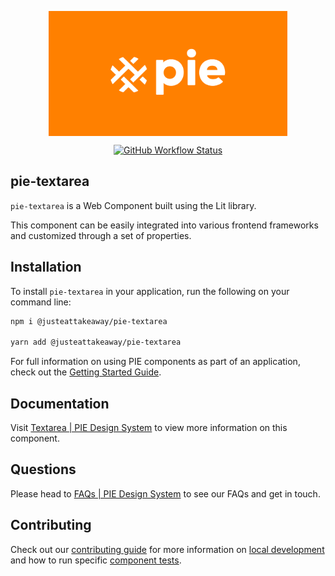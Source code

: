 <p align="center">
  <img align="center" src="../../../readme_image.png" height="200" alt="">
</p>

<p align="center">
  <a href="https://www.npmjs.com/@justeattakeaway/pie-textarea">
    <img alt="GitHub Workflow Status" src="https://img.shields.io/npm/v/@justeattakeaway/pie-textarea.svg">
  </a>
</p>

## pie-textarea

`pie-textarea` is a Web Component built using the Lit library.

This component can be easily integrated into various frontend frameworks and customized through a set of properties.


## Installation

To install `pie-textarea` in your application, run the following on your command line:

```bash
npm i @justeattakeaway/pie-textarea

yarn add @justeattakeaway/pie-textarea
```

For full information on using PIE components as part of an application, check out the [Getting Started Guide](https://github.com/justeattakeaway/pie/wiki/Getting-started-with-PIE-Web-Components).

## Documentation

Visit  [Textarea | PIE Design System](https://pie.design/components/textarea) to view more information on this component.

## Questions

Please head to [FAQs | PIE Design System](https://pie.design/support/contact-us/) to see our FAQs and get in touch.

## Contributing

Check out our [contributing guide](https://github.com/justeattakeaway/pie/wiki/Contributing-Guide) for more information on [local development](https://github.com/justeattakeaway/pie/wiki/Contributing-Guide#local-development) and how to run specific [component tests](https://github.com/justeattakeaway/pie/wiki/Contributing-Guide#testing).
